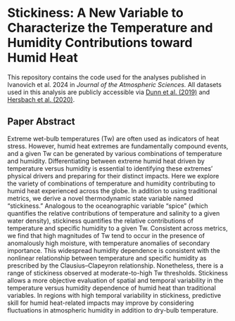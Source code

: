 # Stickiness: A New Variable to Characterize the Temperature and Humidity Contributions toward Humid Heat

This repository contains the code used for the analyses published in Ivanovich et al. 2024 in *Journal of the Atmospheric Sciences.* All datasets used in this analysis are publicly accessible via [Dunn et al. (2019)](https://doi.org/10.1038/sdata.2015.66) and [Hersbach et al. (2020)](https://doi.org/10.1002/qj.3803).

## Paper Abstract
Extreme wet-bulb temperatures (Tw) are often used as indicators of heat stress. However, humid heat extremes are fundamentally compound events, and a given Tw can be generated by various combinations of temperature and humidity. Differentiating between extreme humid heat driven by temperature versus humidity is essential to identifying these extremes’ physical drivers and preparing for their distinct impacts. Here we explore the variety of combinations of temperature and humidity contributing to humid heat experienced across the globe. In addition to using traditional metrics, we derive a novel thermodynamic state variable named “stickiness.” Analogous to the oceanographic variable “spice” (which quantifies the relative contributions of temperature and salinity to a given water density), stickiness quantifies the relative contributions of temperature and specific humidity to a given Tw. Consistent across metrics, we find that high magnitudes of Tw tend to occur in the presence of anomalously high moisture, with temperature anomalies of secondary importance. This widespread humidity dependence is consistent with the nonlinear relationship between temperature and specific humidity as prescribed by the Clausius–Clapeyron relationship. Nonetheless, there is a range of stickiness observed at moderate-to-high Tw thresholds. Stickiness allows a more objective evaluation of spatial and temporal variability in the temperature versus humidity dependence of humid heat than traditional variables. In regions with high temporal variability in stickiness, predictive skill for humid heat-related impacts may improve by considering fluctuations in atmospheric humidity in addition to dry-bulb temperature.
